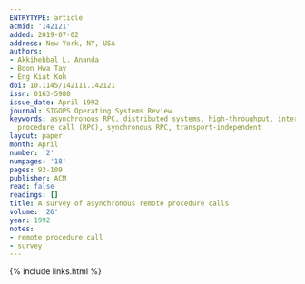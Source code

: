 ```yaml
---
ENTRYTYPE: article
acmid: '142121'
added: 2019-07-02
address: New York, NY, USA
authors:
- Akkihebbal L. Ananda
- Boon Hwa Tay
- Eng Kiat Koh
doi: 10.1145/142111.142121
issn: 0163-5980
issue_date: April 1992
journal: SIGOPS Operating Systems Review
keywords: asynchronous RPC, distributed systems, high-throughput, interprocess communication (IPC), intra-machine call, low-latency, parallelism, remote
  procedure call (RPC), synchronous RPC, transport-independent
layout: paper
month: April
number: '2'
numpages: '18'
pages: 92-109
publisher: ACM
read: false
readings: []
title: A survey of asynchronous remote procedure calls
volume: '26'
year: 1992
notes:
- remote procedure call
- survey
---
```

{% include links.html %}

